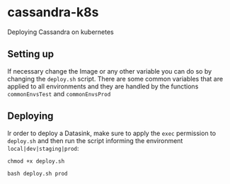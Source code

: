 # cassandra-k8s
Deploying Cassandra on kubernetes

## Setting up
If necessary change the Image or any other variable you can do so by changing the `deploy.sh` script. There are some common variables that are applied to all environments and they are handled by the functions `commonEnvsTest` and `commonEnvsProd`


## Deploying
Ir order to deploy a Datasink, make sure to apply the `exec` permission to `deploy.sh` and then run the script informing the environment `local|dev|staging|prod`:

```
chmod +x deploy.sh

bash deploy.sh prod
```
